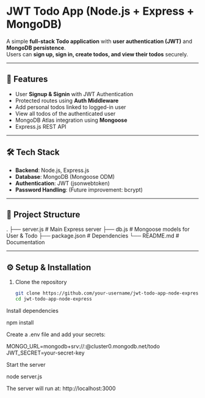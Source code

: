 # JWT Todo App (Node.js + Express + MongoDB)

A simple **full-stack Todo application** with **user authentication (JWT)** and **MongoDB persistence**.  
Users can **sign up, sign in, create todos, and view their todos** securely.

---

## 🚀 Features
- User **Signup & Signin** with JWT Authentication
- Protected routes using **Auth Middleware**
- Add personal todos linked to logged-in user
- View all todos of the authenticated user
- MongoDB Atlas integration using **Mongoose**
- Express.js REST API

---

## 🛠️ Tech Stack
- **Backend**: Node.js, Express.js
- **Database**: MongoDB (Mongoose ODM)
- **Authentication**: JWT (jsonwebtoken)
- **Password Handling**: (Future improvement: bcrypt)

---

## 📂 Project Structure
.
├── server.js # Main Express server
├── db.js # Mongoose models for User & Todo
├── package.json # Dependencies
└── README.md # Documentation


---

## ⚙️ Setup & Installation

1. Clone the repository
   ```bash
   git clone https://github.com/your-username/jwt-todo-app-node-express.git
   cd jwt-todo-app-node-express


Install dependencies

npm install


Create a .env file and add your secrets:

MONGO_URL=mongodb+srv://<your-user>:<your-pass>@cluster0.mongodb.net/todo
JWT_SECRET=your-secret-key


Start the server

node server.js


The server will run at: http://localhost:3000
